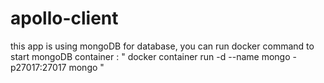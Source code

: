 # apollo-client
this app is using mongoDB for database,
you can run docker command to start mongoDB container : " docker container run -d --name mongo -p27017:27017 mongo "
